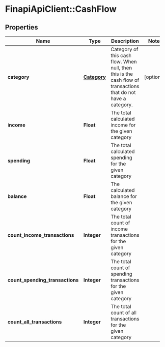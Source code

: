 # FinapiApiClient::CashFlow

## Properties
Name | Type | Description | Notes
------------ | ------------- | ------------- | -------------
**category** | [**Category**](Category.md) | Category of this cash flow. When null, then this is the cash flow of transactions that do not have a category. | [optional] 
**income** | **Float** | The total calculated income for the given category | 
**spending** | **Float** | The total calculated spending for the given category | 
**balance** | **Float** | The calculated balance for the given category | 
**count_income_transactions** | **Integer** | The total count of income transactions for the given category | 
**count_spending_transactions** | **Integer** | The total count of spending transactions for the given category | 
**count_all_transactions** | **Integer** | The total count of all transactions for the given category | 


